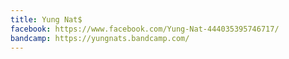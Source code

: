```yaml
---
title: Yung Nat$
facebook: https://www.facebook.com/Yung-Nat-444035395746717/
bandcamp: https://yungnats.bandcamp.com/
---
```

